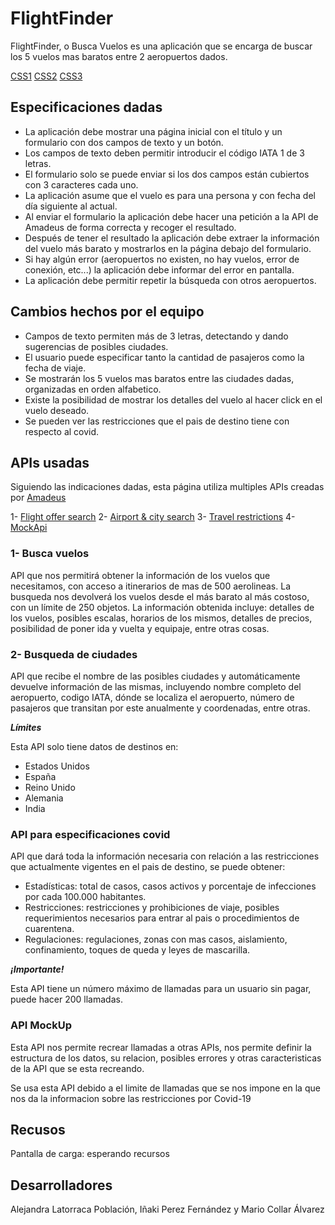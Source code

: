 # FlightFinder

FlightFinder, o Busca Vuelos es una aplicación que se encarga de buscar los 5 vuelos mas baratos entre 2 aeropuertos dados.

[CSS1](https://vuelosinaki.netlify.app/inaki.html)
[CSS2](https://vuelosinaki.netlify.app/inaki.html)
[CSS3](https://vuelosinaki.netlify.app/inaki.html)

## Especificaciones dadas

- La aplicación debe mostrar una página inicial con el título y un formulario con dos campos de texto y un botón.
- Los campos de texto deben permitir introducir el código IATA 1 de 3 letras.
- El formulario solo se puede enviar si los dos campos están cubiertos con 3 caracteres cada uno.
- La aplicación asume que el vuelo es para una persona y con fecha del día siguiente al actual.
- Al enviar el formulario la aplicación debe hacer una petición a la API de Amadeus de forma correcta y recoger el resultado.
- Después de tener el resultado la aplicación debe extraer la información del vuelo más barato y mostrarlos en la página debajo del formulario.
- Si hay algún error (aeropuertos no existen, no hay vuelos, error de conexión, etc...) la aplicación debe informar del error en pantalla.
- La aplicación debe permitir repetir la búsqueda con otros aeropuertos.

## Cambios hechos por el equipo

- Campos de texto permiten más de 3 letras, detectando y dando sugerencias de posibles ciudades.
- El usuario puede especificar tanto la cantidad de pasajeros como la fecha de viaje.
- Se mostrarán los 5 vuelos mas baratos entre las ciudades dadas, organizadas en orden alfabetico.
- Existe la posibilidad de mostrar los detalles del vuelo al hacer click en el vuelo deseado.
- Se pueden ver las restricciones que el pais de destino tiene con respecto al covid.

## APIs usadas

Siguiendo las indicaciones dadas, esta página utiliza multiples APIs creadas por [Amadeus](https://developers.amadeus.com/)

1- [Flight offer search](https://developers.amadeus.com/self-service/category/air/api-doc/flight-offers-search)
2- [Airport & city search](https://developers.amadeus.com/self-service/category/air/api-doc/airport-and-city-search)
3- [Travel restrictions](https://developers.amadeus.com/self-service/category/covid-19-and-travel-safety/api-doc/travel-restrictions)
4- [MockApi](https://mockapi.io/)

### 1- Busca vuelos

API que nos permitirá obtener la información de los vuelos que necesitamos, con acceso a itinerarios de mas de 500 aerolineas. La busqueda nos devolverá los vuelos desde el más barato al más costoso, con un límite de 250 objetos.
La información obtenida incluye: detalles de los vuelos, posibles escalas, horarios de los mismos, detalles de precios, posibilidad de poner ida y vuelta y equipaje, entre otras cosas.

### 2- Busqueda de ciudades

API que recibe el nombre de las posibles ciudades y automáticamente devuelve información de las mismas, incluyendo nombre completo del aeropuerto, codigo IATA, dónde se localiza el aeropuerto, número de pasajeros que transitan por este anualmente y coordenadas, entre otras.

**_Límites_**

Esta API solo tiene datos de destinos en:

- Estados Unidos
- España
- Reino Unido
- Alemania
- India

### API para especificaciones covid

API que dará toda la información necesaria con relación a las restricciones que actualmente vigentes en el pais de destino, se puede obtener:

- Estadísticas: total de casos, casos activos y porcentaje de infecciones por cada 100.000 habitantes.
- Restricciones: restricciones y prohibiciones de viaje, posibles requerimientos necesarios para entrar al pais o procedimientos de cuarentena.
- Regulaciones: regulaciones, zonas con mas casos, aislamiento, confinamiento, toques de queda y leyes de mascarilla.

**_¡Importante!_**

Esta API tiene un número máximo de llamadas para un usuario sin pagar, puede hacer 200 llamadas.

### API MockUp

Esta API nos permite recrear llamadas a otras APIs, nos permite definir la estructura de los datos, su relacion, posibles errores y otras caracteristicas de la API que se esta recreando.

Se usa esta API debido a el limite de llamadas que se nos impone en la que nos da la informacion sobre las restricciones por Covid-19

## Recusos

Pantalla de carga: esperando recursos

## Desarrolladores

Alejandra Latorraca Población, Iñaki Perez Fernández y Mario Collar Álvarez
